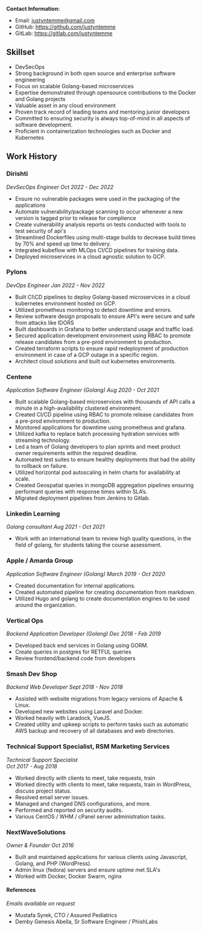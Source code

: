 **Contact Information:**
- Email: justyntemme@gmail.com
- GitHub: https://github.com/justyntemme
- GitLab: https://gitlab.com/justyntemme

## Skillset
- DevSecOps
- Strong background in both open source and enterprise software engineering
- Focus on scalable Golang-based microservices
- Expertise demonstrated through opensource contributions to the Docker and Golang projects
- Valuable asset in any cloud environment
- Proven track record of leading teams and mentoring junior developers
- Committed to ensuring security is always top-of-mind in all aspects of software development.
- Proficient in containerization technologies such as Docker and Kubernetes

## Work History

### Dirishti
*DevSecOps Engineer* 
*Oct 2022 - Dec 2022*

- Ensure no vulnerable packages were used in the packaging of the applications
- Automate vulnerability/package scanning to occur whenever a new version is tagged prior to release for complience
- Create vulnerability analysis reports on tests conducted with tools to test security of api's
- Streamlined Dockerfiles using multi-stage builds to decrease build times by 70% and speed up time to delivery.
- Integrated kubeflow with MLOps CI/CD pipelines for training data.
- Deployed microservices in a cloud agnostic solution to GCP.

### Pylons
*DevOps Engineer* 
*Jan 2022 - Nov 2022*

- Built CI\CD pipelines to deploy Golang-based microservices in a cloud kubernetes environment hosted on GCP.
- Utilized prometheus monitoring to detect downtime and errors.
- Review software design proposals to ensure API's were secure and safe from attacks like IDORS
- Built dashboards in Grafana to better understand usage and traffic load.
- Secured application development environment using RBAC to promote release candidates from a pre-prod environment to production.
- Created terraform scripts to ensure rapid redeployment of production environment in case of a GCP outage in a specific region.
- Architect cloud solutions and built out kubernetes environments.

### Centene
*Application Software Engineer (Golang)* 
*Aug 2020 - Oct 2021*

- Built scalable Golang-based microservices with thousands of API calls a minute in a high-availability clustered environment.
- Created CI/CD pipeline using RBAC to promote release candidates from a pre-prod environment to production.
- Monitored applications for downtime using prometheus and grafana.
- Utilized kafka to replace batch processing hydration services with streaming technology.
- Led a team of Golang developers to plan sprints and meet product owner requirements within the required deadline.
- Automated test suites to ensure healthy deployments that had the ability to rollback on failure.
- Utilized horizontal pod autoscaling in helm charts for availability at scale.
- Created Geospatial queries in mongoDB aggregation pipelines ensuring performant queries with response times within SLA’s.
- Migrated deployment pipelines from Jenkins to Gitlab.

### Linkedin Learning
*Golang consultant* 
*Aug 2021 - Oct 2021*

- Work with an international team to review high quality questions, in the field of golang, for students taking the course assessment.

### Apple / Amarda Group
*Application Software Engineer (Golang)* 
*March 2019 - Oct 2020*

- Created documentation for internal applications.
- Created automated pipeline for creating documentation from markdown.
- Utilized Hugo and golang to create documentation engines to be used around the organization.

### Vertical Ops
*Backend Application Developer (Golang)* 
*Dec 2018 - Feb 2019*

- Developed back end services in Golang using GORM.
- Create queries in postgres for RETFUL queries
- Review frontend/backend code from developers

### Smash Dev Shop
*Backend Web Developer* 
*Sept 2018 - Nov 2018* 

- Assisted with website migrations from legacy versions of Apache & Linux.
- Developed new websites using Laravel and Docker.
- Worked heavily with Laradock, VueJS.
- Created utility and upkeep scripts to perform tasks such as automatic AWS backup and recovery of all databases and web directories.

### Technical Support Specialist, RSM Marketing Services
*Technical Support Specialist*  
*Oct 2017 - Aug 2018*

- Worked directly with clients to meet, take requests, train
- Worked directly with clients to meet, take requests, train in WordPress, discuss project status.
- Resolved email server issues.
- Managed and changed DNS configurations, and more.
- Performed and reported on security audits.
- Various CentOS / WHM / cPanel server administration tasks.

### NextWaveSolutions
*Owner & Founder* 
*Oct 2016* 

- Built and maintained applications for various clients using Javascript, Golang, and PHP (WordPress).
- Admin linux (fedora) servers and ensure uptime met SLA's
- Worked with Docker, Docker Swarm, nginx

#### References
*Emails available on request*
- Mustafa Syrek, CTO / Assured Pediatrics
- Demby Genesis Abella, Sr Software Engineer / PhishLabs


